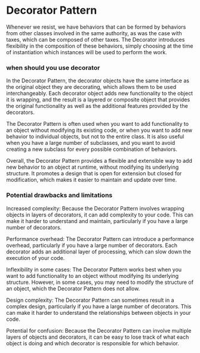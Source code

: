 # Decorator Pattern

Whenever we resist, we have behaviors that can be formed by behaviors from other classes involved in the same authority,
as was the case with taxes, which can be composed of other taxes. The Decorator introduces flexibility in the
composition of these behaviors, simply choosing at the time of instantiation which instances will be used to perform the
work.

### when should you use decorator

In the Decorator Pattern, the decorator objects have the same interface as the original object they are decorating,
which allows them to be used interchangeably. Each decorator object adds new functionality to the object it is wrapping,
and the result is a layered or composite object that provides the original functionality as well as the additional
features provided by the decorators.

The Decorator Pattern is often used when you want to add functionality to an object without modifying its existing code,
or when you want to add new behavior to individual objects, but not to the entire class. It is also useful when you have
a large number of subclasses, and you want to avoid creating a new subclass for every possible combination of behaviors.

Overall, the Decorator Pattern provides a flexible and extensible way to add new behavior to an object at runtime,
without modifying its underlying structure. It promotes a design that is open for extension but closed for modification,
which makes it easier to maintain and update over time.

### Potential drawbacks and limitations

Increased complexity: Because the Decorator Pattern involves wrapping objects in layers of decorators, it can add
complexity to your code. This can make it harder to understand and maintain, particularly if you have a large number of
decorators.

Performance overhead: The Decorator Pattern can introduce a performance overhead, particularly if you have a large
number of decorators. Each decorator adds an additional layer of processing, which can slow down the execution of your
code.

Inflexibility in some cases: The Decorator Pattern works best when you want to add functionality to an object without
modifying its underlying structure. However, in some cases, you may need to modify the structure of an object, which the
Decorator Pattern does not allow.

Design complexity: The Decorator Pattern can sometimes result in a complex design, particularly if you have a large
number of decorators. This can make it harder to understand the relationships between objects in your code.

Potential for confusion: Because the Decorator Pattern can involve multiple layers of objects and decorators, it can be
easy to lose track of what each object is doing and which decorator is responsible for which behavior.